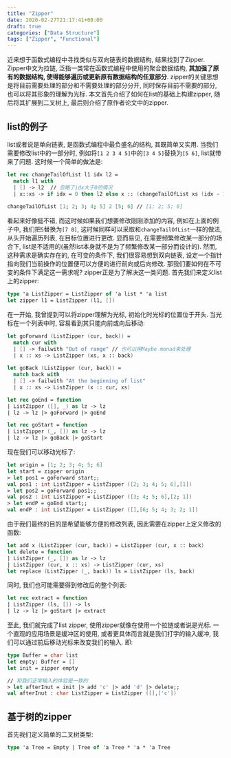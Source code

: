 ```yaml
---
title: "Zipper"
date: 2020-02-27T21:17:41+08:00
draft: true
categories: ["Data Structure"]
tags: ["Zipper", "Functional"]
---
```


近来想于函数式编程中寻找类似与双向链表的数据结构, 结果找到了Zipper. Zipper中文为拉链, 泛指一类常在函数式编程中使用的聚合数据结构, **其加强了原有的数据结构, 使得能够遍历或更新原有数据结构的任意部分**. zipper的关键思想是将目前需要处理的部分和不需要处理的部分分开, 同时保存目前不需要的部分, 也可以将其形象的理解为光标. 本文首先介绍了如何在list的基础上构建zipper, 随后将其扩展到二叉树上, 最后则介绍了原作者论文中的zipper.

## list的例子

list或者说是单向链表, 是函数式编程中最负盛名的结构, 其既简单又实用. 当我们需要修改list中的一部分时, 例如将`[1 2 3 4 5]`中的`[3 4 5]`替换为`[5 6]`, list就带来了问题. 这时候一个简单的做法是:

```fsharp
let rec changeTailOfList l1 idx l2 = 
  match l1 with
  | [] -> l2  // 忽略了idx大于0的情况
  | x::xs -> if idx = 0 then l2 else x :: (changeTailOfList xs (idx - 1) l2)
  
changeTailOfList [1; 2; 3; 4; 5] 2 [5; 6] // [1; 2; 5; 6]
```

看起来好像挺不错, 而这时候如果我们想要修改刚刚添加的内容, 例如在上面的例子中, 我们把`5`替换为`[7 8]`, 这时候同样可以采取和`changeTailOfList`一样的做法, 从头开始遍历列表, 在目标位置进行更改. 显而易见, 在需要频繁修改某一部分的场合下, list是不适用的(虽然list本身就不是为了频繁修改某一部分而设计的). 然而, 这种需求是确实存在的, 在可变的条件下, 我们很容易想到双向链表, 设定一个指针指向我们当前操作的位置便可以方便的进行前向或后向修改. 那我们要如何在不可变的条件下满足这一需求呢? zipper正是为了解决这一类问题. 首先我们来定义list上的zipper:

```fsharp
type 'a ListZipper = ListZipper of 'a list * 'a list
let zipper l1 = ListZipper (l1, [])
```

在一开始, 我曾提到可以将zipper理解为光标, 初始化时光标的位置位于开头. 当光标在一个列表中时, 容易看到其只能向前或向后移动:

```fsharp
let goForward (ListZipper (cur, back)) = 
  match cur with
  | [] -> failwith "Out of range" // 也可以用Maybe monad来处理
  | x :: xs -> ListZipper (xs, x :: back)
  
let goBack (ListZipper (cur, back)) = 
  match back with
  | [] -> failwith "At the beginning of list"
  | x :: xs -> ListZipper (x :: cur, xs)

let rec goEnd = function
| ListZipper ([], _) as lz -> lz
| lz -> lz |> goForward |> goEnd

let rec goStart = function
| ListZipper (_, []) as lz -> lz
| lz -> lz |> goBack |> goStart
```

现在我们可以移动光标了:

```fsharp
let origin = [1; 2; 3; 4; 5; 6]
let start = zipper origin
> let pos1 = goForward start;;
val pos1 : int ListZipper = ListZipper ([2; 3; 4; 5; 6],[1])
> let pos2 = goForward pos1;;
val pos2 : int ListZipper = ListZipper ([3; 4; 5; 6],[2; 1])
> let endP = goEnd start;;
val endP : int ListZipper = ListZipper ([],[6; 5; 4; 3; 2; 1])
```

由于我们最终的目的是希望能够方便的修改列表, 因此需要在zipper上定义修改的函数:

```fsharp
let add x (ListZipper (cur, back)) = ListZipper (cur, x :: back)
let delete = function
| ListZipper (_, []) as lz -> lz
| ListZipper (cur, x :: xs) -> ListZipper (cur, xs)
let replace (ListZipper (_, back)) ls = ListZipper (ls, back)
```

同时, 我们也可能需要得到修改后的整个列表:

```fsharp
let rec extract = function
| ListZipper (ls, []) -> ls
| lz -> lz |> goStart |> extract
```

至此, 我们就完成了list zipper, 使用zipper就像在使用一个拉链或者说是光标. 一个直观的应用场景是缓冲区的使用, 或者更具体而言就是我们打字的输入缓冲, 我们可以通过前后移动光标来改变我们的输入. 即:

```fsharp
type Buffer = char list
let empty: Buffer = []
let init = zipper empty

// 和我们正常输入的体验是一致的
> let afterInut = init |> add 'c' |> add 'd' |> delete;;
val afterInut : char ListZipper = ListZipper ([],['c'])
```

## 基于树的zipper

首先我们定义简单的二叉树类型:

```fsharp
type 'a Tree = Empty | Tree of 'a Tree * 'a * 'a Tree
```

